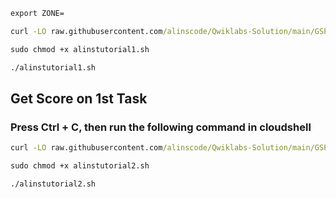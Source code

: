 ```cmd
export ZONE=
```

```cmd
curl -LO raw.githubusercontent.com/alinscode/Qwiklabs-Solution/main/GSP6/6/3/alinstutorial1.sh

sudo chmod +x alinstutorial1.sh

./alinstutorial1.sh
```
## Get Score on 1st Task
### Press Ctrl + C, then run the following command in cloudshell
```cmd
curl -LO raw.githubusercontent.com/alinscode/Qwiklabs-Solution/main/GSP6/6/3/alinstutorial2.sh

sudo chmod +x alinstutorial2.sh

./alinstutorial2.sh
```